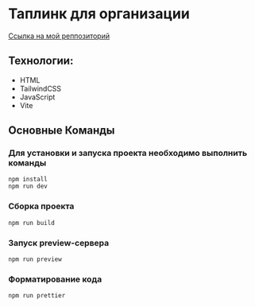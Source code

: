 # Таплинк для организации

[Ссылка на мой реппозиторий](https://github.com/AskonaLi/taplink-of-organisation)
<!-- [Ссылка на мою работу на GitHub Pages](https://askonali.github.io/taplink-of-organisation) -->

## Технологии:
- HTML
- TailwindCSS
- JavaScript
- Vite

## Основные Команды

### Для установки и запуска проекта необходимо выполнить команды
```shell
npm install
npm run dev
```

### Сборка проекта
```shell
npm run build
```

### Запуск preview-сервера
```shell
npm run preview
```

### Форматирование кода
```shell
npm run prettier
```